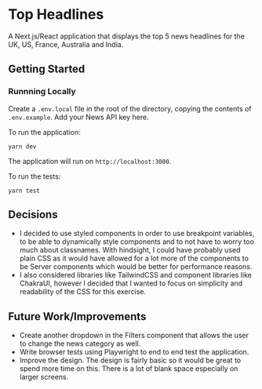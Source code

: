 # Top Headlines

A Next.js/React application that displays the top 5 news headlines for the UK, US, France, Australia and India.

## Getting Started

### Runnning Locally

Create a `.env.local` file in the root of the directory, copying the contents of `.env.example`. Add your News API key here.

To run the application:
```
yarn dev
```
The application will run on `http://localhost:3000`.

To run the tests:
```
yarn test
```

## Decisions

* I decided to use styled components in order to use breakpoint variables, to be able to dynamically style components and to not have to worry too much about classnames. With hindsight, I could have probably used plain CSS as it would have allowed for a lot more of the components to be Server components which would be better for performance reasons. 
* I also considered libraries like TailwindCSS and component libraries like ChakraUI, however I decided that I wanted to focus on simplicity and readability of the CSS for this exercise.


## Future Work/Improvements

* Create another dropdown in the Filters component that allows the user to change the news category as well.
* Write browser tests using Playwright to end to end test the application.
* Improve the design. The design is fairly basic so it would be great to spend more time on this. There is a lot of blank space especially on larger screens.

